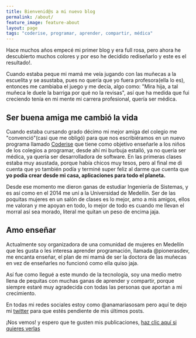 ```yaml
---
title: Bienvenid@s a mi nuevo blog
permalink: /about/
feature_image: feature-about
layout: page
tags: "coderise, programar, aprender, compartir, médica"
---
```

Hace muchos años empecé mi primer blog y era full rosa, pero ahora he descubierto muchos colores y por eso he decidido rediseñarlo y este es el resultado!.

Cuando estaba peque mi mamá me veía jugando con las muñecas a la escuelita y se asustaba, pues no quería que yo fuera profesora(ella lo es), entonces me cambiaba el juego y me decía, algo como: "Mira hija, a tal muñeca le duele la barriga por qué no la revisas", así que ha medida que fui creciendo tenía en mi mente mi carrera profesional, quería ser médica.

## Ser buena amiga me cambió la vida

Cuando estaba cursando grado décimo mi mejor amiga del colegio me "convenció"(casi que me obligó) para que nos escribiéramos en un nuevo programa llamado [Coderise](http://coderise.org/) que tiene como objetivo enseñarle a los niños de los colegios a programar, desde ahí mi burbuja estalló, ya no quería ser médica, ya quería ser desarrolladora de software.
En las primeras clases estaba muy asustada, porque había chicos muy tesos, pero al final me di cuenta que yo también podía y terminé super feliz al darme que cuenta que **yo podía crear desde mi casa, aplicaciones para todo el planeta.**

Desde ese momento me dieron ganas de estudiar Ingeniería de Sistemas, y es así como en el 2014 me uní a la Universidad de Medellín. Ser de las poquitas mujeres en un salón de clases es lo mejor, amo a mis amigos, ellos me valoran y me apoyan en todo, lo mejor de todo es cuando me llevan el morral así sea morado, literal me quitan un peso de encima jaja.

## Amo enseñar

Actualmente soy organizadora de una comunidad de mujeres en Medellín que les gusta o les interesa aprender programación, llamada @pionerasdev, me encanta enseñar, el plan de mi mamá de ser la doctora de las muñecas en vez de enseñarles no funcionó como ella quiso jaja.

Así fue como llegué a este mundo de la tecnología, soy una medio metro llena de pequitas con muchas ganas de aprender y compartir, porque siempre estaré muy agradecida con todas las personas que aportan a mi crecimiento.

En todas mi redes sociales estoy como @anamariasosam pero aquí te dejo mi [twitter](https://twitter.com/anamariasosam) para que estés pendiente de mis últimos posts.

¡Nos vemos! y espero que te gusten mis publicaciones, [haz clic aquí si quieres verlas](http://anamariasosa.me)

